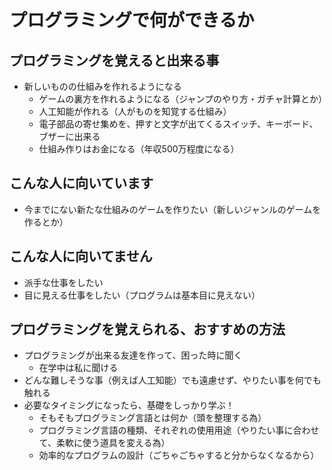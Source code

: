 ﻿# プログラミングで何ができるか

## プログラミングを覚えると出来る事

  * 新しいものの仕組みを作れるようになる
    * ゲームの裏方を作れるようになる（ジャンプのやり方・ガチャ計算とか）
    * 人工知能が作れる（人がものを知覚する仕組み）
    * 電子部品の寄せ集めを、押すと文字が出てくるスイッチ、キーボード、ブザーに出来る
    * 仕組み作りはお金になる（年収500万程度になる）


## こんな人に向いています

  * 今までにない新たな仕組みのゲームを作りたい（新しいジャンルのゲームを作るとか）


## こんな人に向いてません

  * 派手な仕事をしたい
  * 目に見える仕事をしたい（プログラムは基本目に見えない）


## プログラミングを覚えられる、おすすめの方法

  * プログラミングが出来る友達を作って、困った時に聞く
    * 在学中は私に聞ける
  * どんな難しそうな事（例えば人工知能）でも遠慮せず、やりたい事を何でも触れる
  * 必要なタイミングになったら、基礎をしっかり学ぶ！
    * そもそもプログラミング言語とは何か（頭を整理する為）
    * プログラミング言語の種類、それぞれの使用用途（やりたい事に合わせて、柔軟に使う道具を変える為）
    * 効率的なプログラムの設計（ごちゃごちゃすると分からなくなるから）
